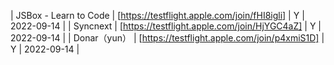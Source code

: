 | JSBox - Learn to Code | [https://testflight.apple.com/join/fHI8igli] | Y | 2022-09-14 |
| Syncnext | [https://testflight.apple.com/join/HjYGC4aZ] | Y | 2022-09-14 |
| Donar（yun） | [https://testflight.apple.com/join/p4xmiS1D] | Y | 2022-09-14 |
